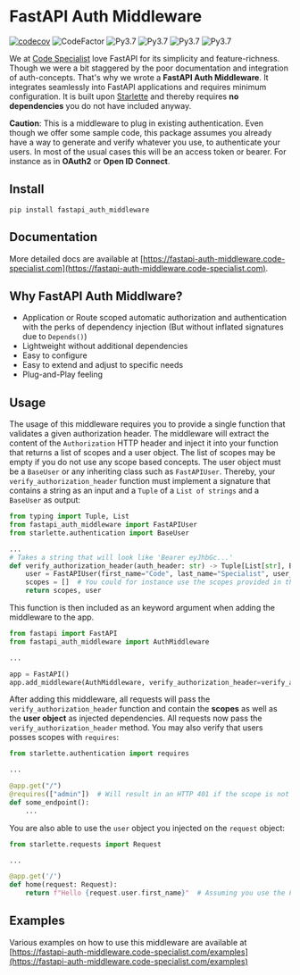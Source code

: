 # FastAPI Auth Middleware

[![codecov](https://codecov.io/gh/code-specialist/fastapi-auth-middleware/branch/main/graph/badge.svg?token=JS7C57FCCD)](https://codecov.io/gh/code-specialist/fastapi-auth-middleware)
![CodeFactor](https://www.codefactor.io/repository/github/code-specialist/fastapi-auth-middleware/badge)
![Py3.7](https://img.shields.io/badge/-Python%203.7-brightgreen)
![Py3.7](https://img.shields.io/badge/-Python%203.8-brightgreen)
![Py3.7](https://img.shields.io/badge/-Python%203.9-brightgreen)
![Py3.7](https://img.shields.io/badge/-Python%203.10-brightgreen)

We at [Code Specialist](https://code-specialist.com) love FastAPI for its simplicity and feature-richness. Though we were a bit staggered by the poor documentation and integration
of auth-concepts. That's why we wrote a **FastAPI Auth Middleware**. It integrates seamlessly into FastAPI applications and requires minimum configuration. It is built
upon [Starlette](https://www.starlette.io/) and thereby requires **no dependencies** you do not have included anyway.

**Caution**: This is a middleware to plug in existing authentication. Even though we offer some sample code, this package assumes you already have a way to generate and verify
whatever you use, to authenticate your users. In most of the usual cases this will be an access token or bearer. For instance as in **OAuth2** or **Open ID Connect**.

## Install

```shell
pip install fastapi_auth_middleware
```

## Documentation
More detailed docs are available at [https://fastapi-auth-middleware.code-specialist.com](https://fastapi-auth-middleware.code-specialist.com).

## Why FastAPI Auth Middlware?

- Application or Route scoped automatic authorization and authentication with the perks of dependency injection (But without inflated signatures due to `Depends()`)
- Lightweight without additional dependencies
- Easy to configure
- Easy to extend and adjust to specific needs
- Plug-and-Play feeling

## Usage

The usage of this middleware requires you to provide a single function that validates a given authorization header. The middleware will extract the content of the `Authorization`
HTTP header and inject it into your function that returns a list of scopes and a user object. The list of scopes may be empty if you do not use any scope based concepts. The user
object must be a `BaseUser` or any inheriting class such as `FastAPIUser`. Thereby, your `verify_authorization_header` function must implement a signature that contains a string as
an input and a `Tuple` of a `List of strings` and a `BaseUser` as output:

```python
from typing import Tuple, List
from fastapi_auth_middleware import FastAPIUser
from starlette.authentication import BaseUser

...
# Takes a string that will look like 'Bearer eyJhbGc...'
def verify_authorization_header(auth_header: str) -> Tuple[List[str], BaseUser]: # Returns a Tuple of a List of scopes (string) and a BaseUser
    user = FastAPIUser(first_name="Code", last_name="Specialist", user_id=1)  # Usually you would decode the JWT here and verify its signature to extract the 'sub'
    scopes = []  # You could for instance use the scopes provided in the JWT or request them by looking up the scopes with the 'sub' somewhere
    return scopes, user
```

This function is then included as an keyword argument when adding the middleware to the app.

```python
from fastapi import FastAPI
from fastapi_auth_middleware import AuthMiddleware

...

app = FastAPI()
app.add_middleware(AuthMiddleware, verify_authorization_header=verify_authorization_header)
```

After adding this middleware, all requests will pass the `verify_authorization_header` function and contain the **scopes** as well as the **user object** as injected dependencies.
All requests now pass the `verify_authorization_header` method. You may also verify that users posses scopes with `requires`:

```python
from starlette.authentication import requires

...

@app.get("/")
@requires(["admin"])  # Will result in an HTTP 401 if the scope is not matched
def some_endpoint():
    ...
```

You are also able to use the `user` object you injected on the `request` object:

```python
from starlette.requests import Request

...

@app.get('/')
def home(request: Request):
    return f"Hello {request.user.first_name}"  # Assuming you use the FastAPIUser object
```

## Examples

Various examples on how to use this middleware are available
at [https://fastapi-auth-middleware.code-specialist.com/examples](https://fastapi-auth-middleware.code-specialist.com/examples)